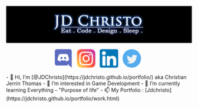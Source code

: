 <img align="centre" src="https://github.com/JDChristo/JDChristo/blob/main/img/2.jpg?raw=tru">
<p align="center">
<img width="50" height="50" src="https://github.com/JDChristo/JDChristo/blob/main/img/discord.png">&nbsp;&nbsp;
<img width="50" height="50" src="https://github.com/JDChristo/JDChristo/blob/main/img/instagram.png">&nbsp;&nbsp;
<img width="50" height="50" src="https://github.com/JDChristo/JDChristo/blob/main/img/linkedin.png">&nbsp;&nbsp;
<img width="50" height="50" src="https://github.com/JDChristo/JDChristo/blob/main/img/twitter.png">&nbsp;&nbsp;
</p>
- 👋 Hi, I’m [@JDChristo](https://jdchristo.github.io/portfolio/) aka Christian Jerrin Thomas
- 👀 I’m interested in Game Development
- 🌱 I’m currently learning Everything - "Purpose of life"
- 📫 My Portfolio : [Jdchristo](https://jdchristo.github.io/portfolio/work.html)
